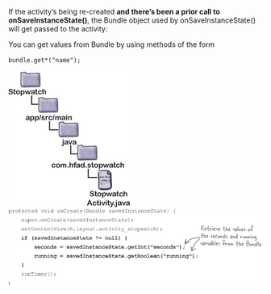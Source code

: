 If the activity’s being re-created **and there’s been a prior call to onSaveInstanceState()**, the Bundle object used by onSaveInstanceState() will get passed to the activity: 

You can get values from Bundle by using methods of the form
```
bundle.get*("name");
```

![](.guides/img/12files.png)
![](.guides/img/11.png)
